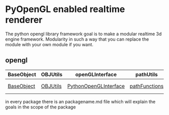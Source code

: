 # PyOpenGL enabled realtime renderer

The python opengl library framework goal is to make a modular realtime 3d engine framework.
Modularity in such a way that you can replace the module with your own module if you want.

## opengl

| BaseObject | OBJUtils | openGLInterface | pathUtils | Renderer |
| ---------- | -------- | --------------- | --------- | -------- |
| [BaseObject](https://github.com/HeadhunterXamd/PyOpenGLEngine/blob/master/PyGEF/BaseObject/BaseObject.md)      | [OBJUtils](https://github.com/HeadhunterXamd/PyOpenGLEngine/blob/master/PyGEF/OBJUtils/OBJUtils.md) | [PythonOpenGLInterface](https://github.com/HeadhunterXamd/PyOpenGLEngine/blob/master/PyGEF/openGLInterface/openGLInterface.md) | [pathFunctions](https://github.com/HeadhunterXamd/PyOpenGLEngine/blob/master/PyGEF/pathUtils/pathutils.md) | [renderLib] (https://github.com/HeadhunterXamd/PyOpenGLEngine/blob/master/PyGEF/Renderer/Renderer.nd) |


in every package there is an packagename.md file which will explain the goals in the scope of the package